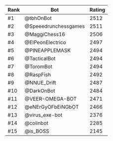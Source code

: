Rank|Bot|Rating
---|---|---
#1|@tbhOnBot|2512
#2|@Speeedrunchessgames|2511
#3|@MaggiChess16|2506
#4|@ElPeonElectrico|2497
#5|@PINEAPPLEMASK|2494
#6|@TacticalBot|2494
#7|@ToromBot|2494
#8|@RaspFish|2492
#9|@NNUE_Drift|2487
#10|@DarkOnBot|2484
#11|@VEER-OMEGA-BOT|2471
#12|@eNErGyOFbEiNGbOT|2466
#13|@virus_exe-bot|2376
#14|@colinbot|2285
#15|@is_BOSS|2145
